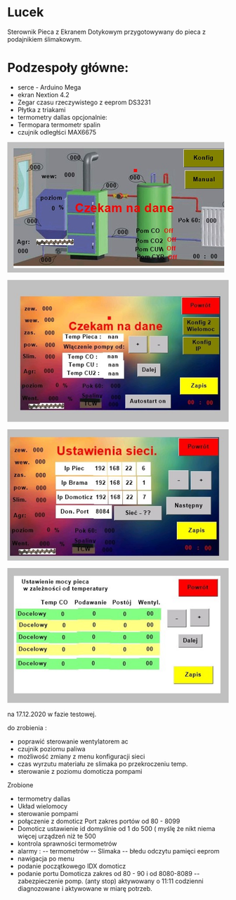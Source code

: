 # Lucek
Sterownik Pieca z Ekranem Dotykowym 
przygotowywany do pieca z podajnikiem ślimakowym.

# Podzespoły główne:
- serce - Arduino Mega 
- ekran Nextion 4.2
- Zegar czasu rzeczywistego z eeprom DS3231
- Płytka z triakami
- termometry dallas
 opcjonalnie:
 - Termopara termometr spalin
 - czujnik odległści MAX6675
  

!["Strona startowa"](https://github.com/sargus123/Lucek/blob/main/Ekran_NEXTION/piec1.jpg)

!["Strona główna "](https://github.com/sargus123/Lucek/blob/main/Ekran_NEXTION/piec2.jpg)

![Strona główna ](https://github.com/sargus123/Lucek/blob/main/Ekran_NEXTION/piec3.jpg)

![Strona główna ](https://github.com/sargus123/Lucek/blob/main/Ekran_NEXTION/piec4.jpg)


na 17.12.2020 w fazie testowej.

do zrobienia :
- poprawić sterowanie wentylatorem ac
- czujnik poziomu paliwa
- możliwość zmiany z menu konfiguracji sieci
- czas wyrzutu materiału ze slimaka po przekroczeniu temp. 
- sterowanie z poziomu domoticza pompami


Zrobione 
- termometry dallas
- Układ wielomocy 
- sterowanie pompami
- połączenie z domoticz Port zakres portów od 80 - 8099
- Domoticz ustawienie id domyślnie od 1 do 500 ( myślę że nikt niema więcej urządzeń niż te 500
- kontrola sprawności termometrów
- alarmy : 
-- termometrów
-- Slimaka
-- błedu odczytu pamięci eeprom
- nawigacja po menu
- podanie początkowego IDX domoticz
- podanie portu Domoticza zakres od 80 - 90 i od 8080-8089
-- zabezpieczenie pomp. (anty stop) aktywowany o 11:11 codzienni diagnozowane i aktywowane w miarę potrzeb. 

